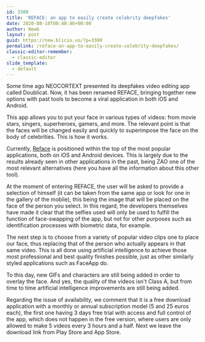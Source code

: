 ```yaml
---
id: 3300
title: 'REFACE: an app to easily create celebrity deepfakes'
date: 2020-08-10T00:40:46+00:00
author: Newb
layout: post
guid: https://new.blicio.us/?p=3300
permalink: /reface-an-app-to-easily-create-celebrity-deepfakes/
classic-editor-remember:
  - classic-editor
slide_template:
  - default
---
```

Some time ago NEOCORTEXT presented its deepfakes video editing app called Doublicat. Now, it has been renamed REFACE, bringing together new options with past tools to become a viral application in both iOS and Android.

This app allows you to put your face in various types of videos: from movie stars, singers, superheroes, gamers, and more. The relevant point is that the faces will be changed easily and quickly to superimpose the face on the body of celebrities. This is how it works.

Currently, [Reface](https://apps.apple.com/es/app/doublicat-face-swap-pictures/id1488782587) is positioned within the top of the most popular applications, both on iOS and Android devices. This is largely due to the results already seen in other applications in the past, being ZAO one of the most relevant alternatives (here you have all the information about this other tool).

At the moment of entering REFACE, the user will be asked to provide a selection of himself (it can be taken from the same app or look for one in the gallery of the mobile), this being the image that will be placed on the face of the person you select. In this regard, the developers themselves have made it clear that the selfies used will only be used to fulfill the function of face-swapping of the app, but not for other purposes such as identification processes with biometric data, for example.

The next step is to choose from a variety of popular video clips one to place our face, thus replacing that of the person who actually appears in that same video. This is all done using artificial intelligence to achieve those most professional and best quality finishes possible, just as other similarly styled applications such as FaceApp do.

To this day, new GIFs and characters are still being added in order to overlay the face. And yes, the quality of the videos isn't Class A, but from time to time artificial intelligence improvements are still being added.

Regarding the issue of availability, we comment that it is a free download application with a monthly or annual subscription model (5 and 25 euros each), the first one having 3 days free trial with access and full control of the app, which does not happen in the free version, where users are only allowed to make 5 videos every 3 hours and a half. Next we leave the download link from Play Store and App Store.